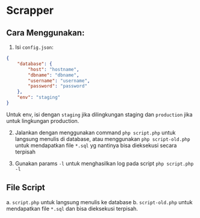 # Scrapper

## Cara Menggunakan:

1. Isi `config.json`:
```json
{
    "database": {
        "host": "hostname",
        "dbname": "dbname",
        "username": "username",
        "password": "password"
    },
    "env": "staging"
}
```

Untuk env, isi dengan `staging` jika dilingkungan staging dan `production` jika untuk lingkungan production.

2. Jalankan dengan menggunakan command `php script.php` untuk langsung menulis di database, atau menggunakan `php script-old.php` untuk mendapatkan file `*.sql` yg nantinya bisa dieksekusi secara terpisah

3. Gunakan params `-l` untuk menghasilkan log pada script `php script.php -l`

## File Script

a. `script.php` untuk langsung menulis ke database
b. `script-old.php` untuk mendapatkan file `*.sql` dan bisa dieksekusi terpisah.